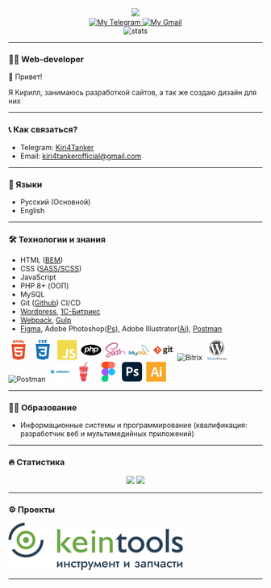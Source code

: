 <div id="header" align="center">
  <img src="https://media.giphy.com/media/VGcVZyreAU2UewDI81/giphy.gif" width="100">
</div>
<div id="badges" align="center">
  <a href="https://t.me/Kiri4Tanker">
    <img src="https://img.shields.io/badge/Telegram-blue?style=for-the-badge&logo=telegram&logoColor=white" alt="My Telegram">
  </a>
  <a href="mailto:kiri4tankerofficial@gmail.com">
    <img src="https://img.shields.io/badge/Gmail-red?style=for-the-badge&logo=gmail&logoColor=white" alt="My Gmail">
  </a>
</div>
<div id="stats" align="center">
  <img src="https://komarev.com/ghpvc/?username=kiri4tanker&style=flat-square&color=blue" alt="stats">
</div>  

---

### :man_technologist: Web-developer

:wave: Привет!

Я Кирилл, занимаюсь разработкой сайтов, а так же создаю дизайн для них

---

### :telephone_receiver: Как связаться?

* Telegram: [Kiri4Tanker](https://t.me/Kiri4Tanker)
* Email: [kiri4tankerofficial@gmail.com](mailto:kiri4tankerofficial@gmail.com)

---

### :book: Языки

* Русский (Основной)
* English

---

### :hammer_and_wrench: Технологии и знания

* HTML ([BEM](https://ru.bem.info/))
* CSS ([SASS/SCSS](https://sass-scss.ru/))
* JavaScript
* PHP 8+ (ООП)
* MySQL
* Git ([Github](https://github.com/)) CI/CD
* [Wordpress](https://wordpress.com/ru/), [1С-Битрикс](https://www.1c-bitrix.ru/)
* [Webpack](https://webpack.js.org/), [Gulp](https://gulpjs.com/)
* [Figma](https://www.figma.com/), Adobe Photoshop([Ps](https://www.adobe.com/ru/products/photoshop.html)), Adobe
  Illustrator([Ai](https://www.adobe.com/ru/products/illustrator.html)), [Postman](https://www.postman.com/)

<p>
  <img src="https://github.com/devicons/devicon/blob/master/icons/html5/html5-plain-wordmark.svg" title="HTML5" alt="HTML" width="40" height="40">&nbsp;
  <img src="https://github.com/devicons/devicon/blob/master/icons/css3/css3-plain-wordmark.svg"  title="CSS3" alt="CSS" width="40" height="40">&nbsp;
  <img src="https://github.com/devicons/devicon/blob/master/icons/javascript/javascript-plain.svg" title="JavaScript" alt="JavaScript" width="40" height="40">&nbsp;
  <img src="https://github.com/devicons/devicon/blob/master/icons/php/php-plain.svg" title="PHP" alt="PHP" width="40" height="40">&nbsp;
  <img src="https://github.com/devicons/devicon/blob/master/icons/sass/sass-original.svg" title="Sass"  alt="Sass" width="40" height="40">&nbsp;
  <img src="https://github.com/devicons/devicon/blob/master/icons/mysql/mysql-original-wordmark.svg" title="MySQL"  alt="MySQL" width="40" height="40">&nbsp;
  <img src="https://github.com/devicons/devicon/blob/master/icons/git/git-original-wordmark.svg" title="Git" alt="Git" width="40" height="40">&nbsp;
  <img src="https://util.1c-bitrix.ru/upload/bx24vendor/ff4/app.eshop.icon.png" title="Bitrix" alt="Bitrix" width="40" height="40">&nbsp;
  <img src="https://github.com/devicons/devicon/blob/master/icons/wordpress/wordpress-original.svg" title="WordPress" alt="NodeJS" width="40" height="40">&nbsp;
  <img src="https://www.vectorlogo.zone/logos/getpostman/getpostman-icon.svg" title="Postman"  alt="Postman" width="40" height="40">&nbsp;
  <img src="https://github.com/devicons/devicon/blob/master/icons/webpack/webpack-original-wordmark.svg" title="WebPack"  alt="WebPack" width="40" height="40">&nbsp;
  <img src="https://github.com/devicons/devicon/blob/master/icons/gulp/gulp-plain.svg" title="Gulp"  alt="Gulp" width="40" height="40">&nbsp;
  <img src="https://github.com/devicons/devicon/blob/master/icons/figma/figma-original.svg" title="Figma" alt="Figma" width="40" height="40">&nbsp;
  <img src="https://github.com/devicons/devicon/blob/master/icons/photoshop/photoshop-plain.svg" title="Ps" alt="Ps" width="40" height="40">&nbsp;
  <img src="https://github.com/devicons/devicon/blob/master/icons/illustrator/illustrator-plain.svg" title="Ai" alt="Ai" width="40" height="40">&nbsp;
</p>

---

### :man_student: Образование

* Информационные системы и программирование (квалификация: разработчик веб и мультимедийных
  приложений)

---

### :fire: Статистика

<div align="center">
  <a href="#"><img width="417px" src="https://github-readme-streak-stats.herokuapp.com/?user=kiri4tanker&=true&theme=tokyonight&hide_border=true&background=00000000" /></a>
  <a href="#"><img src="https://github-readme-stats.vercel.app/api/top-langs/?username=kiri4tanker&exclude_repo=github-readme-stats,anuraghazra.github.io=&langs_count=5&layout=compact&theme=tokyonight&hide_border=true&bg_color=00000000" /></a>
</div>

---

### :gear: Проекты

<div>
  <a href="https://keentools.ru/" target="_blank"><img src="local/assets/images/logo-keintools.svg" /></a>
</div>

---
